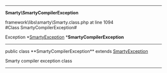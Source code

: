 - - -

**Smarty\SmartyCompilerException**
<div class="location">framework\libs\smarty\Smarty.class.php at line 1094</div>
#Class SmartyCompilerException#

Exception
*<a href="https://github.com/JeyDotC/Hirudo-docs/blob/master/smarty/smartyexception.html">SmartyException</a>
        ***SmartyCompilerException**


- - -

<p class="signature">public  class **SmartyCompilerException**
extends <a href="https://github.com/JeyDotC/Hirudo-docs/blob/master/smarty/smartyexception.html">SmartyException</a>

</p>

<div class="comment" id="overview_description"><p>Smarty compiler exception class</p></div>

- - -

